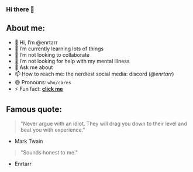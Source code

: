 ### Hi there 👋


## About me:

- 👋 Hi, I’m @enrtarr
- 🌱 I’m currently learning lots of things
- 💞️ I’m not looking to collaborate
- 🤔 I’m not looking for help with my mental illness
- 💬 Ask me about 
- 📫 How to reach me: the nerdiest social media: discord (*@enrtarr*)
- 😄 Pronouns: `who/cares`
- ⚡ Fun fact: **[click me](https://www.youtube.com/watch?v=dQw4w9WgXcQ)**


## Famous quote:

> "Never argue with an idiot. They will drag you down to their level and beat you with experience."
- Mark Twain
> "Sounds honest to me."
- Enrtarr

<!--
**Enrtarr/Enrtarr** is a ✨ _special_ ✨ repository because its `README.md` (this file) appears on your GitHub profile.

Here are some ideas to get you started:

-->
